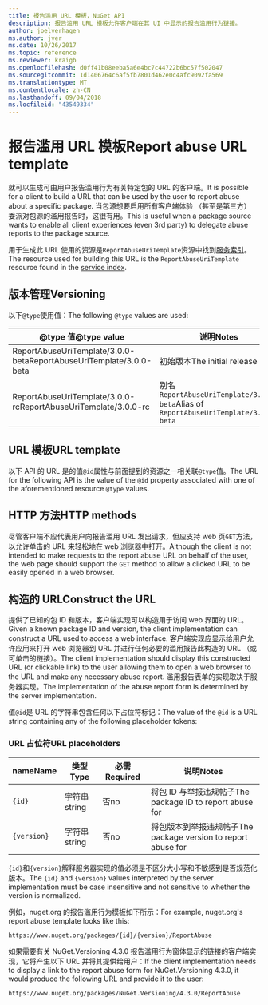 ```yaml
---
title: 报告滥用 URL 模板，NuGet API
description: 报告滥用 URL 模板允许客户端在其 UI 中显示的报告滥用行为链接。
author: joelverhagen
ms.author: jver
ms.date: 10/26/2017
ms.topic: reference
ms.reviewer: kraigb
ms.openlocfilehash: d0ff41b08eeba5a6e4bc7c44722b6bc57f502047
ms.sourcegitcommit: 1d1406764c6af5fb7801d462e0c4afc9092fa569
ms.translationtype: MT
ms.contentlocale: zh-CN
ms.lasthandoff: 09/04/2018
ms.locfileid: "43549334"
---
```

# <a name="report-abuse-url-template"></a><span data-ttu-id="a4b1f-103">报告滥用 URL 模板</span><span class="sxs-lookup"><span data-stu-id="a4b1f-103">Report abuse URL template</span></span>

<span data-ttu-id="a4b1f-104">就可以生成可由用户报告滥用行为有关特定包的 URL 的客户端。</span><span class="sxs-lookup"><span data-stu-id="a4b1f-104">It is possible for a client to build a URL that can be used by the user to report abuse about a specific package.</span></span> <span data-ttu-id="a4b1f-105">当包源想要启用所有客户端体验 （甚至是第三方） 委派对包源的滥用报告时，这很有用。</span><span class="sxs-lookup"><span data-stu-id="a4b1f-105">This is useful when a package source wants to enable all client experiences (even 3rd party) to delegate abuse reports to the package source.</span></span>

<span data-ttu-id="a4b1f-106">用于生成此 URL 使用的资源是`ReportAbuseUriTemplate`资源中找到[服务索引](service-index.md)。</span><span class="sxs-lookup"><span data-stu-id="a4b1f-106">The resource used for building this URL is the `ReportAbuseUriTemplate` resource found in the [service index](service-index.md).</span></span>

## <a name="versioning"></a><span data-ttu-id="a4b1f-107">版本管理</span><span class="sxs-lookup"><span data-stu-id="a4b1f-107">Versioning</span></span>

<span data-ttu-id="a4b1f-108">以下`@type`使用值：</span><span class="sxs-lookup"><span data-stu-id="a4b1f-108">The following `@type` values are used:</span></span>

<span data-ttu-id="a4b1f-109">@type 值</span><span class="sxs-lookup"><span data-stu-id="a4b1f-109">@type value</span></span>                       | <span data-ttu-id="a4b1f-110">说明</span><span class="sxs-lookup"><span data-stu-id="a4b1f-110">Notes</span></span>
--------------------------------- | -----
<span data-ttu-id="a4b1f-111">ReportAbuseUriTemplate/3.0.0-beta</span><span class="sxs-lookup"><span data-stu-id="a4b1f-111">ReportAbuseUriTemplate/3.0.0-beta</span></span> | <span data-ttu-id="a4b1f-112">初始版本</span><span class="sxs-lookup"><span data-stu-id="a4b1f-112">The initial release</span></span>
<span data-ttu-id="a4b1f-113">ReportAbuseUriTemplate/3.0.0-rc</span><span class="sxs-lookup"><span data-stu-id="a4b1f-113">ReportAbuseUriTemplate/3.0.0-rc</span></span>   | <span data-ttu-id="a4b1f-114">别名 `ReportAbuseUriTemplate/3.0.0-beta`</span><span class="sxs-lookup"><span data-stu-id="a4b1f-114">Alias of `ReportAbuseUriTemplate/3.0.0-beta`</span></span>

## <a name="url-template"></a><span data-ttu-id="a4b1f-115">URL 模板</span><span class="sxs-lookup"><span data-stu-id="a4b1f-115">URL template</span></span>

<span data-ttu-id="a4b1f-116">以下 API 的 URL 是的值`@id`属性与前面提到的资源之一相关联`@type`值。</span><span class="sxs-lookup"><span data-stu-id="a4b1f-116">The URL for the following API is the value of the `@id` property associated with one of the aforementioned resource `@type` values.</span></span>

## <a name="http-methods"></a><span data-ttu-id="a4b1f-117">HTTP 方法</span><span class="sxs-lookup"><span data-stu-id="a4b1f-117">HTTP methods</span></span>

<span data-ttu-id="a4b1f-118">尽管客户端不应代表用户向报告滥用 URL 发出请求，但应支持 web 页`GET`方法，以允许单击的 URL 来轻松地在 web 浏览器中打开。</span><span class="sxs-lookup"><span data-stu-id="a4b1f-118">Although the client is not intended to make requests to the report abuse URL on behalf of the user, the web page should support the `GET` method to allow a clicked URL to be easily opened in a web browser.</span></span>

## <a name="construct-the-url"></a><span data-ttu-id="a4b1f-119">构造的 URL</span><span class="sxs-lookup"><span data-stu-id="a4b1f-119">Construct the URL</span></span>

<span data-ttu-id="a4b1f-120">提供了已知的包 ID 和版本，客户端实现可以构造用于访问 web 界面的 URL。</span><span class="sxs-lookup"><span data-stu-id="a4b1f-120">Given a known package ID and version, the client implementation can construct a URL used to access a web interface.</span></span> <span data-ttu-id="a4b1f-121">客户端实现应显示给用户允许应用来打开 web 浏览器到 URL 并进行任何必要的滥用报告此构造的 URL （或可单击的链接）。</span><span class="sxs-lookup"><span data-stu-id="a4b1f-121">The client implementation should display this constructed URL (or clickable link) to the user allowing them to open a web browser to the URL and make any necessary abuse report.</span></span> <span data-ttu-id="a4b1f-122">滥用报告表单的实现取决于服务器实现。</span><span class="sxs-lookup"><span data-stu-id="a4b1f-122">The implementation of the abuse report form is determined by the server implementation.</span></span>

<span data-ttu-id="a4b1f-123">值`@id`是 URL 的字符串包含任何以下占位符标记：</span><span class="sxs-lookup"><span data-stu-id="a4b1f-123">The value of the `@id` is a URL string containing any of the following placeholder tokens:</span></span>

### <a name="url-placeholders"></a><span data-ttu-id="a4b1f-124">URL 占位符</span><span class="sxs-lookup"><span data-stu-id="a4b1f-124">URL placeholders</span></span>

<span data-ttu-id="a4b1f-125">name</span><span class="sxs-lookup"><span data-stu-id="a4b1f-125">Name</span></span>        | <span data-ttu-id="a4b1f-126">类型</span><span class="sxs-lookup"><span data-stu-id="a4b1f-126">Type</span></span>    | <span data-ttu-id="a4b1f-127">必需</span><span class="sxs-lookup"><span data-stu-id="a4b1f-127">Required</span></span> | <span data-ttu-id="a4b1f-128">说明</span><span class="sxs-lookup"><span data-stu-id="a4b1f-128">Notes</span></span>
----------- | ------- | -------- | -----
`{id}`      | <span data-ttu-id="a4b1f-129">字符串</span><span class="sxs-lookup"><span data-stu-id="a4b1f-129">string</span></span>  | <span data-ttu-id="a4b1f-130">否</span><span class="sxs-lookup"><span data-stu-id="a4b1f-130">no</span></span>       | <span data-ttu-id="a4b1f-131">将包 ID 与举报违规帖子</span><span class="sxs-lookup"><span data-stu-id="a4b1f-131">The package ID to report abuse for</span></span>
`{version}` | <span data-ttu-id="a4b1f-132">字符串</span><span class="sxs-lookup"><span data-stu-id="a4b1f-132">string</span></span>  | <span data-ttu-id="a4b1f-133">否</span><span class="sxs-lookup"><span data-stu-id="a4b1f-133">no</span></span>       | <span data-ttu-id="a4b1f-134">将包版本到举报违规帖子</span><span class="sxs-lookup"><span data-stu-id="a4b1f-134">The package version to report abuse for</span></span>

<span data-ttu-id="a4b1f-135">`{id}`和`{version}`解释服务器实现的值必须是不区分大小写和不敏感到是否规范化版本。</span><span class="sxs-lookup"><span data-stu-id="a4b1f-135">The `{id}` and `{version}` values interpreted by the server implementation must be case insensitive and not sensitive to whether the version is normalized.</span></span>

<span data-ttu-id="a4b1f-136">例如，nuget.org 的报告滥用行为模板如下所示：</span><span class="sxs-lookup"><span data-stu-id="a4b1f-136">For example, nuget.org's report abuse template looks like this:</span></span>

    https://www.nuget.org/packages/{id}/{version}/ReportAbuse

<span data-ttu-id="a4b1f-137">如果需要有关 NuGet.Versioning 4.3.0 报告滥用行为窗体显示的链接的客户端实现，它将产生以下 URL 并将其提供给用户：</span><span class="sxs-lookup"><span data-stu-id="a4b1f-137">If the client implementation needs to display a link to the report abuse form for NuGet.Versioning 4.3.0, it would produce the following URL and provide it to the user:</span></span>

    https://www.nuget.org/packages/NuGet.Versioning/4.3.0/ReportAbuse
